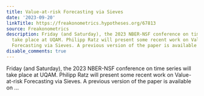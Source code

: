 ```yaml
---
title: Value-at-risk Forecasting via Sieves
date: '2023-09-20'
linkTitle: https://freakonometrics.hypotheses.org/67813
source: Freakonometrics
description: Friday (and Saturday), the 2023 NBER-NSF conference on time series will
  take place at UQAM. Philipp Ratz will present some recent work on Value-at-risk
  Forecasting via Sieves. A previous version of the paper is available on ...
disable_comments: true
---
```

Friday (and Saturday), the 2023 NBER-NSF conference on time series will take place at UQAM. Philipp Ratz will present some recent work on Value-at-risk Forecasting via Sieves. A previous version of the paper is available on ...
